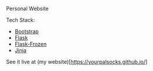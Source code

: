 Personal Website

Tech Stack:
- [Bootstrap](https://getbootstrap.com/)
- [Flask](https://palletsprojects.com/p/flask/)
- [Flask-Frozen](https://pythonhosted.org/Frozen-Flask/)
- [Jinja](https://jinja.palletsprojects.com/en/3.1.x/)

See it live at (my website)[https://yourpalsocks.github.io/]